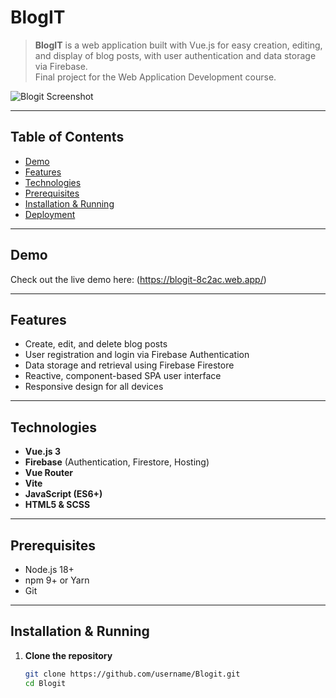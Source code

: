 # BlogIT

> **BlogIT** is a web application built with Vue.js for easy creation, editing, and display of blog posts, with user authentication and data storage via Firebase.  
> Final project for the Web Application Development course.

![Blogit Screenshot](https://github.com/user-attachments/assets/33d692dd-9ab9-46e5-8547-2f6ed1c8813c)

---

## Table of Contents

- [Demo](#demo)  
- [Features](#features)  
- [Technologies](#technologies)  
- [Prerequisites](#prerequisites)  
- [Installation & Running](#installation--running)  
- [Deployment](#deployment)  

---

## Demo

Check out the live demo here: (https://blogit-8c2ac.web.app/)

---

## Features

- Create, edit, and delete blog posts  
- User registration and login via Firebase Authentication  
- Data storage and retrieval using Firebase Firestore  
- Reactive, component-based SPA user interface  
- Responsive design for all devices  

---

## Technologies

- **Vue.js 3**  
- **Firebase** (Authentication, Firestore, Hosting)  
- **Vue Router**  
- **Vite**  
- **JavaScript (ES6+)**  
- **HTML5 & SCSS**  

---

## Prerequisites

- Node.js 18+  
- npm 9+ or Yarn  
- Git  

---

## Installation & Running

1. **Clone the repository**  
   ```bash
   git clone https://github.com/username/Blogit.git
   cd Blogit
